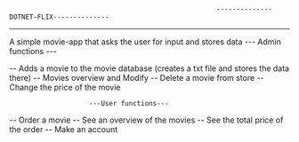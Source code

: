                                                         --------------DOTNET-FLIX--------------
-------------------------------------------------------------------------------------
A simple movie-app that asks the user for input and stores data
                        --- Admin functions ---
                        
-- Adds a movie to the movie database (creates a txt file and stores the data there)
-- Movies overview and Modify
-- Delete a movie from store
-- Change the price of the movie

                        ---User functions---
                        
-- Order a movie
-- See an overview of the movies
-- See the total price of the order
-- Make an account
